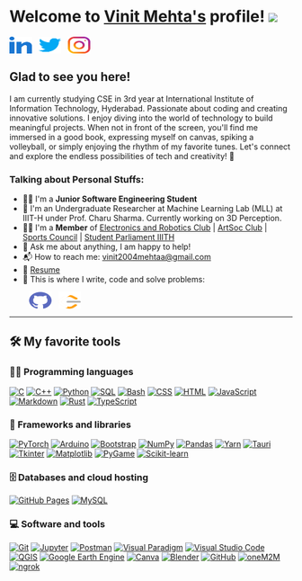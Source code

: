 # Welcome to [Vinit Mehta's](https://vinitmehta.me/) profile! <a href="https://www.vinitmehta.me/"><img src="https://media.giphy.com/media/hvRJCLFzcasrR4ia7z/giphy.gif" width="25px"></a>
<a href="https://www.linkedin.com/in/vinit-mehta-96138820a/" target="_blank"><img align="center" src="linked-in-alt.svg" alt="vinit-mehta" height="30" width="40" /></a>
&nbsp;
<a href="https://twitter.com/Vinitzz_" target="_blank"><img align="center" src="twitter.svg" alt="Vinitzz_" height="30" width="40" /></a>
&nbsp;
<a href="https://www.instagram.com/vinitzz._/" target="_blank"><img align="center" src="instagram.svg" alt="vinitzz._" height="30" width="40" /></a>
&nbsp;


## Glad to see you here! &nbsp;

I am currently studying CSE in 3rd year at International Institute of Information Technology, Hyderabad.
Passionate about coding and creating innovative solutions. I enjoy diving into the world of technology to build meaningful projects. When not in front of the screen, you'll find me immersed in a good book, expressing myself on canvas, spiking a volleyball, or simply enjoying the rhythm of my favorite tunes. Let's connect and explore the endless possibilities of tech and creativity! 🚀

### Talking about Personal Stuffs:

- 👨‍🎓 I'm a **Junior Software Engineering Student**
- 🔬 I'm an Undergraduate Researcher at Machine Learning Lab (MLL) at IIIT-H under Prof. Charu Sharma. Currently working on 3D Perception.
- 👨‍🏫 I'm a **Member** of [Electronics and Robotics Club](https://clubs.iiit.ac.in/clubs/roboticsclub/members) | [ArtSoc Club](https://clubs.iiit.ac.in/clubs/artsociety/members) | [Sports Council](https://clubs.iiit.ac.in/clubs/sports_secretary/members) | [Student Parliament IIITH]()
- 💬 Ask me about anything, I am happy to help!
- 📬 How to reach me: [vinit2004mehtaa@gmail.com](mailto:vinit2004mehtaa@gmail.com)
- 📝 [Resume](https://drive.google.com/file/d/1mncXqouOeb74A7cT3B12VU3yR_XU1Ce5/view?usp=sharing)
- 💪 This is where I write, code and solve problems:

&nbsp;&nbsp;&nbsp;&nbsp;&nbsp;&nbsp;&nbsp;&nbsp;
<a href="https://github.com/Vinit2244" target="_blank"><img align="center" src="github.svg" alt="Vinit2244" height="30" width="40" /></a>
&nbsp;
<a href="https://leetcode.com/vinit_mehta/" target="_blank"><img align="center" src="leet-code.svg" alt="vinit_mehta" height="30" width="40" /></a>
&nbsp;

---

## 🛠️ My favorite tools

### 👨‍💻 Programming languages

<p>
    <a href="#"><img alt="C" src="https://custom-icon-badges.herokuapp.com/badge/C-03599C.svg?logo=c-in-hexagon&logoColor=white"></a>
    <a href="#"><img alt="C++" src="https://custom-icon-badges.herokuapp.com/badge/C++-9C033A.svg?logo=cpp2&logoColor=white"></a>
    <a href="#"><img alt="Python" src="https://img.shields.io/badge/Python-14354C.svg?logo=python&logoColor=white"></a>
    <a href="#"><img alt="SQL" src="https://custom-icon-badges.herokuapp.com/badge/SQL-025E8C.svg?logo=database&logoColor=white"></a>
    <a href="#"><img alt="Bash" src="https://img.shields.io/badge/Bash-121011.svg?logo=gnu-bash&logoColor=white"></a>
    <a href="#"><img alt="CSS" src="https://img.shields.io/badge/CSS-1572B6.svg?logo=css3&logoColor=white"></a>
    <a href="#"><img alt="HTML" src="https://img.shields.io/badge/HTML-E34F26.svg?logo=html5&logoColor=white"></a>
    <a href="#"><img alt="JavaScript" src="https://img.shields.io/badge/JavaScript-F7DF1E.svg?logo=javascript&logoColor=black"></a>
    <a href="#"><img alt="Markdown" src="https://img.shields.io/badge/Markdown-000000.svg?logo=markdown&logoColor=white"></a>
    <a href="#"><img alt="Rust" src="https://img.shields.io/badge/Rust-FFA500.svg?logo=rust&logoColor=white"></a>
    <a href="#"><img alt="TypeScript" src="https://img.shields.io/badge/TypeScript-3178C6.svg?logo=typescript&logoColor=white"></a>
</p>

### 🧰 Frameworks and libraries

<p>
    <a href="#"><img alt="PyTorch" src="https://img.shields.io/badge/PyTorch-EE4C2C.svg?logo=pytorch&logoColor=white"></a>
    <a href="#"><img alt="Arduino" src="https://img.shields.io/badge/-Arduino-00979D?logo=Arduino&logoColor=white"></a>
    <a href="#"><img alt="Bootstrap" src="https://img.shields.io/badge/Bootstrap-7952B3.svg?logo=bootstrap&logoColor=white"></a>
    <a href="#"><img alt="NumPy" src="https://img.shields.io/badge/Numpy-013243.svg?logo=numpy&logoColor=white"></a>
    <a href="#"><img alt="Pandas" src="https://img.shields.io/badge/Pandas-150458.svg?logo=pandas&logoColor=white"></a>
    <a href="#"><img alt="Yarn" src="https://img.shields.io/badge/Yarn-2C8EBB.svg?logo=yarn&logoColor=white"></a>
    <a href="#"><img alt="Tauri" src="https://img.shields.io/badge/Tauri-EE4C2C.svg?logo=tauri&logoColor=white"></a>
    <a href="#"><img alt="Tkinter" src="https://img.shields.io/badge/Tkinter-FFD63B.svg?logo=python&logoColor=white"></a>
    <a href="#"><img alt="Matplotlib" src="https://img.shields.io/badge/Matplotlib-3776AB.svg?logo=matplotlib&logoColor=white"></a>
    <a href="#"><img alt="PyGame" src="https://img.shields.io/badge/PyGame-ABABAB?logo=pygame&logoColor=white"></a>
    <a href="#"><img alt="Scikit-learn" src="https://img.shields.io/badge/Scikit--learn-%2399FF00.svg?logo=scikit-learn&logoColor=white"></a>
</p>

### 🗄️ Databases and cloud hosting

<p>
    <a href="#"><img alt="GitHub Pages" src="https://img.shields.io/badge/GitHub%20Pages-327FC7.svg?logo=github&logoColor=white"></a>
    <a href="#"><img alt="MySQL" src="https://img.shields.io/badge/MySQL-00f.svg?logo=mysql&logoColor=white"></a>
</p>

### 💻 Software and tools

<p>
    <a href="#"><img alt="Git" src="https://img.shields.io/badge/Git-99FF00.svg?logo=git&logoColor=white"></a>
    <a href="#"><img alt="Jupyter" src="https://img.shields.io/badge/Jupyter-F37626.svg?logo=Jupyter&logoColor=white"></a>
    <a href="#"><img alt="Postman" src="https://img.shields.io/badge/Postman-FF6C37?logo=postman&logoColor=white"></a>
    <a href="#"><img alt="Visual Paradigm" src="https://forums.visual-paradigm.com/uploads/default/original/1X/611984aefcf5ca1851796787682a14acf6b347dc.png" height="20"></a>
    <a href="#"><img alt="Visual Studio Code" src="https://img.shields.io/badge/Visual%20Studio%20Code-0078d7.svg?logo=visual-studio-code&logoColor=white"></a>
    <a href="#"><img alt="QGIS" src="https://img.shields.io/badge/QGIS-589632.svg?logo=qgis&logoColor=white"></a>
    <a href="#"><img alt="Google Earth Engine" src="https://img.shields.io/badge/Google%20Earth%20Engine-3D5A97.svg?logo=google-earth&logoColor=white"></a>
    <a href="#"><img alt="Canva" src="https://img.shields.io/badge/Canva-00C4CC.svg?logo=canva&logoColor=white"></a>
    <a href="#"><img alt="Blender" src="https://img.shields.io/badge/Blender-F5792A.svg?logo=blender&logoColor=white"></a>
    <a href="#"><img alt="GitHub" src="https://img.shields.io/badge/GitHub-181717.svg?logo=github&logoColor=white"></a>
    <a href="#"><img alt="oneM2M" src="https://img.shields.io/badge/oneM2M-003366.svg?logo=onem2m&logoColor=white"></a>
    <a href="#"><img alt="ngrok" src="https://img.shields.io/badge/ngrok-1A1A1A.svg?logo=ngrok&logoColor=white"></a>
</p>
